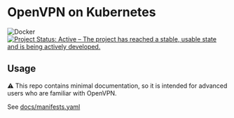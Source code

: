 # OpenVPN on Kubernetes

![Docker](https://github.com/the-kube-way/openvpn/workflows/Docker/badge.svg?branch=master)
[![Project Status: Active – The project has reached a stable, usable state and is being actively developed.](https://www.repostatus.org/badges/latest/active.svg)](https://www.repostatus.org/#active)

## Usage

:warning: This repo contains minimal documentation, so it is intended for advanced users who are familiar with OpenVPN.

See [docs/manifests.yaml](docs/manifests.yaml)
